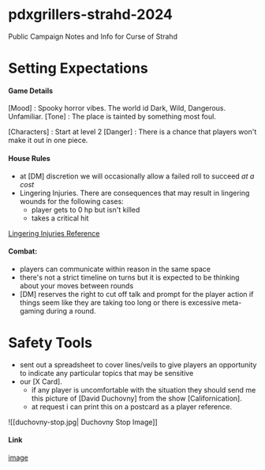 # pdxgrillers-strahd-2024
Public Campaign Notes and Info for Curse of Strahd


# Setting Expectations

#### Game Details
[Mood] : Spooky horror vibes.  The world id Dark, Wild, Dangerous.  Unfamiliar.
[Tone] :  The place is tainted by something most foul.  

[Characters] : Start at level 2
[Danger] : There is a chance that players won't make it out in one piece.

#### House Rules

* at [DM] discretion we will occasionally allow a failed roll to succeed *at a cost*
* Lingering Injuries.  There are consequences that may result in lingering wounds for the following cases:
	* player gets to 0 hp but isn't killed
	* takes a critical hit

[Lingering Injuries Reference](https://www.dndbeyond.com/sources/dmg/dungeon-masters-workshop#Injuries)

#### Combat:

* players can communicate within reason in the same space
* there's not a strict timeline on turns but it is expected to be thinking about your moves between rounds
* [DM] reserves the right to cut off talk and prompt for the player action if things seem like they are taking too long or there is excessive meta-gaming during a round.

# Safety Tools

* sent out a spreadsheet to cover lines/veils to give players an opportunity to indicate any particular topics that may be sensitive
* our [X Card].  
	* if any player is uncomfortable with the situation they should send me this picture of [David Duchovny] from the show [Californication].
	* at request i can print this on a postcard as a player reference.



![[duchovny-stop.jpg| Duchovny Stop Image]]

#### Link
[image](duchovny-stop.jpg)